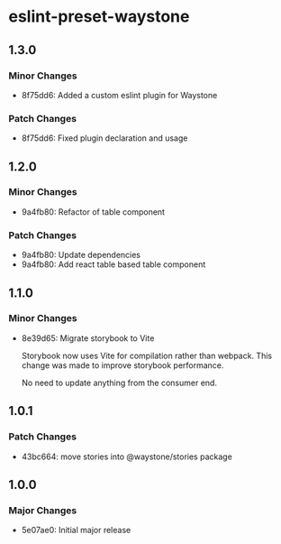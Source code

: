 # eslint-preset-waystone

## 1.3.0

### Minor Changes

- 8f75dd6: Added a custom eslint plugin for Waystone

### Patch Changes

- 8f75dd6: Fixed plugin declaration and usage

## 1.2.0

### Minor Changes

- 9a4fb80: Refactor of table component

### Patch Changes

- 9a4fb80: Update dependencies
- 9a4fb80: Add react table based table component

## 1.1.0

### Minor Changes

- 8e39d65: Migrate storybook to Vite

  Storybook now uses Vite for compilation rather than webpack. This change was
  made to improve storybook performance.

  No need to update anything from the consumer end.

## 1.0.1

### Patch Changes

- 43bc664: move stories into @waystone/stories package

## 1.0.0

### Major Changes

- 5e07ae0: Initial major release
